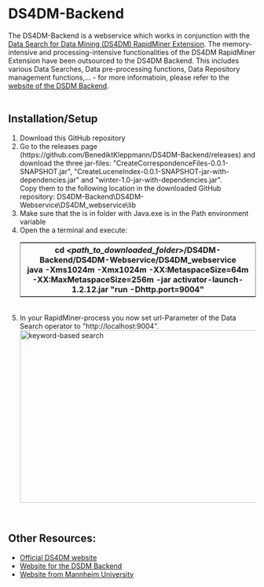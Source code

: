 # DS4DM-Backend

The DS4DM-Backend is a webservice which works in conjunction with the <a href="https://community.rapidminer.com/t5/Community-Blog/The-Data-Search-for-Data-Mining-Extension-Release/ba-p/38231">Data Search for Data Mining (DS4DM) RapidMiner Extension</a>. The memory-intensive and processing-intensive functionalities of the DS4DM RapidMiner Extension have been outsourced to the DS4DM Backend. This includes various Data Searches, Data pre-processing functions, Data Repository management functions,... - for more informatioin, please refer to the <a href="http://web.informatik.uni-mannheim.de/ds4dm/">website of the DSDM Backend</a>.<br>
<br>

## Installation/Setup
<ol>
  <li>Download this GitHub repository
  <li> Go to the releases page (https://github.com/BenediktKleppmann/DS4DM-Backend/releases) and download the three jar-files: "CreateCorrespondenceFiles-0.0.1-SNAPSHOT.jar", "CreateLuceneIndex-0.0.1-SNAPSHOT-jar-with-dependencies.jar" and "winter-1.0-jar-with-dependencies.jar". <br>
    Copy them to the following location in the downloaded GitHub repository: DS4DM-Backend\DS4DM-Webservice\DS4DM_webservice\lib
  <li>Make sure that the is in folder with Java.exe is in the Path environment variable
  <li>Open the a terminal and execute:<br>
    <table frame="box">
      <tr>
        <th>
          cd <i>&lt;path_to_downloaded_folder&gt;</i>/DS4DM-Backend/DS4DM-Webservice/DS4DM_webservice<br>
          java -Xms1024m -Xmx1024m -XX:MetaspaceSize=64m -XX:MaxMetaspaceSize=256m -jar activator-launch-1.2.12.jar "run -Dhttp.port=9004"
        </th>
      </tr>
    </table><br>
   <li>In your RapidMiner-process you now set url-Parameter of the Data Search operator to "http://localhost:9004".<br>
     <img class="img-responsive" src="http://web.informatik.uni-mannheim.de/ds4dm/images/Set_URL_in_Data_Search_operator.png" alt="keyword-based search" height="350" width="900" align="middle"  style="display: block; margin-left:auto; margin-right: auto;z-index: 1;">  
</ol>
<br>

## Other Resources:
<ul>
  <li><a href="http://ds4dm.de/">Official DS4DM website</a>
  <li><a href="http://web.informatik.uni-mannheim.de/ds4dm/">Website for the DSDM Backend</a>
  <li><a href="http://dws.informatik.uni-mannheim.de/en/projects/ds4dm-data-search-for-data-mining/">Website from Mannheim University</a>
</ul>


